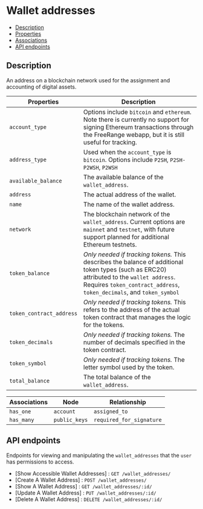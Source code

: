 # Wallet addresses

- [Description](#description)
- [Properties](#properties)
- [Associations](#associations)
- [API endpoints](#api-endpoints)

## Description

An address on a blockchain network used for the assignment and accounting of digital assets.

| Properties | Description |
| --- | --- |
| `account_type` | Options include `bitcoin` and `ethereum`. Note there is currently no support for signing Ethereum transactions through the FreeRange webapp, but it is still useful for tracking.  |
| `address_type` | Used when the `account_type` is `bitcoin`. Options include `P2SH`, `P2SH-P2WSH`, `P2WSH` |
| `available_balance` | The available balance of the `wallet_address`. | 
| `address` | The actual address of the wallet. |
| `name` | The name of the wallet address. |
| `network` | The blockchain network of the `wallet_address`. Current options are `mainnet` and `testnet`, with future support planned for additional Ethereum testnets. |
| `token_balance` | *Only needed if tracking tokens.* This describes the balance of additional token types (such as ERC20) attributed to the `wallet address`. Requires `token_contract_address`, `token_decimals`, and `token_symbol` |
| `token_contract_address` | *Only needed if tracking tokens.* This refers to the address of the actual token contract that manages the logic for the tokens. |
| `token_decimals` | *Only needed if tracking tokens.* The number of decimals specified in the token contract.  |
| `token_symbol` | *Only needed if tracking tokens.* The letter symbol used by the token. |
| `total_balance` | The total balance of the `wallet_address`. |

| Associations | Node | Relationship |
| --- | --- | --- |
| `has_one` | `account` | `assigned_to` |
| `has_many` | `public_keys` | `required_for_signature` |

## API endpoints

Endpoints for viewing and manipulating the `wallet_addresses` that the `user`
has permissions to access.

* [Show Accessible Wallet Addresses] : `GET /wallet_addresses/`
* [Create A Wallet Address] : `POST /wallet_addresses/`
* [Show A Wallet Address] : `GET /wallet_addresses/:id/`
* [Update A Wallet Address] : `PUT /wallet_addresses/:id/`
* [Delete A Wallet Address] : `DELETE /wallet_addresses/:id/`